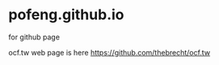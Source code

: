 pofeng.github.io
================

for github page 


ocf.tw web page is here 
https://github.com/thebrecht/ocf.tw
